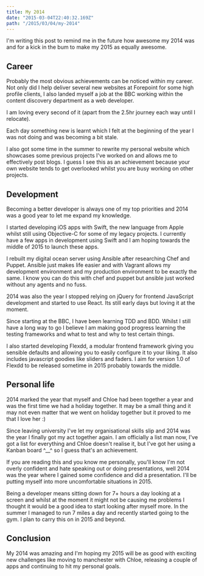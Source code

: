 ```yaml
---
title: My 2014
date: "2015-03-04T22:40:32.169Z"
path: "/2015/03/04/my-2014"
---
```


I'm writing this post to remind me in the future how awesome my 2014 was and for a kick in the bum to make my 2015 as equally awesome.

## Career

Probably the most obvious achievements can be noticed within my career. Not only did I help deliver several new websites at Forepoint for some high profile clients, I also landed myself a job at the BBC working within the content discovery department as a web developer.

I am loving every second of it (apart from the 2.5hr journey each way until I relocate).

Each day something new is learnt which I felt at the beginning of the year I was not doing and was becoming a bit stale.

I also got some time in the summer to rewrite my personal website which showcases some previous projects I've worked on and allows me to effectively post blogs. I guess I see this as an achievement because your own website tends to get overlooked whilst you are busy working on other projects.

## Development

Becoming a better developer is always one of my top priorities and 2014 was a good year to let me expand my knowledge.

I started developing iOS apps with Swift, the new language from Apple whilst still using Objective-C for some of my legacy projects. I currently have a few apps in development using Swift and I am hoping towards the middle of 2015 to launch these apps.

I rebuilt my digital ocean server using Ansible after researching Chef and Puppet. Ansible just makes life easier and with Vagrant allows my development environment and my production environment to be exactly the same. I know you can do this with chef and puppet but ansible just worked without any agents and no fuss.

2014 was also the year I stopped relying on jQuery for frontend JavaScript development and started to use React. Its still early days but loving it at the moment.

Since starting at the BBC, I have been learning TDD and BDD. Whilst I still have a long way to go I believe I am making good progress learning the testing frameworks and what to test and why to test certain things.

I also started developing Flexdd, a modular frontend framework giving you sensible defaults and allowing you to easily configure it to your liking. It also includes javascript goodies like sliders and faders. I aim for version 1.0 of Flexdd to be released sometime in 2015 probably towards the middle.

## Personal life

2014 marked the year that myself and Chloe had been together a year and was the first time we had a holiday together. It may be a small thing and it may not even matter that we went on holiday together but it proved to me that I love her :)

Since leaving university I've let my organisational skills slip and 2014 was the year I finally got my act together again. I am officially a list man now, I've got a list for everything and Chloe doesn't realise it, but I've got her using a Kanban board ^__^ so I guess that's an achievement.

If you are reading this and you know me personally, you'll know I'm not overly confident and hate speaking out or doing presentations, well 2014 was the year where I gained some confidence and did a presentation. I'll be putting myself into more uncomfortable situations in 2015.

Being a developer means sitting down for 7+ hours a day looking at a screen and whilst at the moment it might not be causing me problems I thought it would be a good idea to start looking after myself more. In the summer I managed to run 7 miles a day and recently started going to the gym. I plan to carry this on in 2015 and beyond.

## Conclusion

My 2014 was amazing and I'm hoping my 2015 will be as good with exciting new challenges like moving to manchester with Chloe, releasing a couple of apps and continuing to hit my personal goals.
